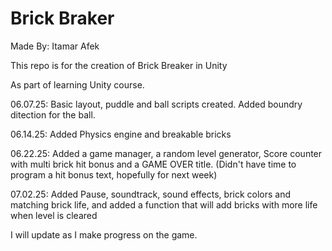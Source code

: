 # Brick Braker

Made By: Itamar Afek

This repo is for the creation of Brick Breaker in Unity

As part of learning Unity course.

06.07.25: Basic layout, puddle and ball scripts created. Added boundry ditection for the ball. 

06.14.25: Added Physics engine and breakable bricks

06.22.25: Added a game manager, a random level generator, Score counter with multi brick hit bonus and a GAME OVER title. (Didn't have time to program a hit bonus text, hopefully for next week)

07.02.25: Added Pause, soundtrack, sound effects, brick colors and matching brick life, and added a function that will add bricks with more life when level is cleared

I will update as I make progress on the game.
